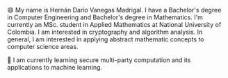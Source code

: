 😄 My name is Hernán Darío Vanegas Madrigal. I have a Bachelor's degree in Computer Engineering and Bachelor's degree in Mathematics. I'm currently an MSc. student in Applied Mathematics at National University of Colombia. I am interested in cryptography and algorithm analysis. In general, I am interested in applying abstract mathematic concepts to computer science areas.

🌱 I am currently learning secure multi-party computation and its applications to machine learning.

<!--
**hernan232/hernan232** is a ✨ _special_ ✨ repository because its `README.md` (this file) appears on your GitHub profile.

Here are some ideas to get you started:

- 🔭 I’m currently working on ...
- 🌱 I’m currently learning ...
- 👯 I’m looking to collaborate on ...
- 🤔 I’m looking for help with ...
- 💬 Ask me about ...
- 📫 How to reach me: ...
- 😄 Pronouns: ...
- ⚡ Fun fact: ...
-->


